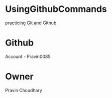# UsingGithubCommands
practicing Git and Github 

# Github
 Account - Pravin0085

# Owner 
 Pravin Choudhary
 